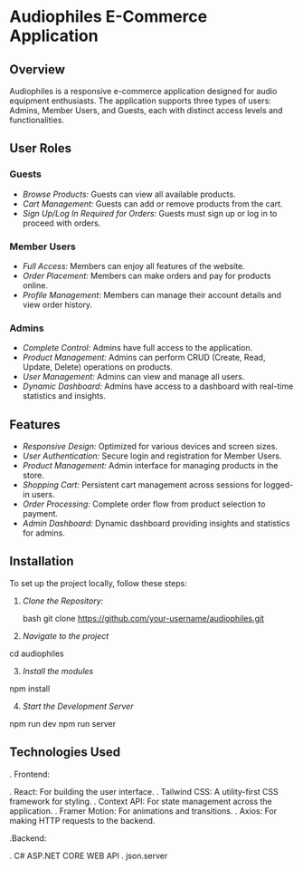 # Audiophiles E-Commerce Application

## Overview

Audiophiles is a responsive e-commerce application designed for audio equipment enthusiasts. The application supports three types of users: Admins, Member Users, and Guests, each with distinct access levels and functionalities.

## User Roles

### Guests

- *Browse Products:* Guests can view all available products.
- *Cart Management:* Guests can add or remove products from the cart.
- *Sign Up/Log In Required for Orders:* Guests must sign up or log in to proceed with orders.

### Member Users

- *Full Access:* Members can enjoy all features of the website.
- *Order Placement:* Members can make orders and pay for products online.
- *Profile Management:* Members can manage their account details and view order history.

### Admins

- *Complete Control:* Admins have full access to the application.
- *Product Management:* Admins can perform CRUD (Create, Read, Update, Delete) operations on products.
- *User Management:* Admins can view and manage all users.
- *Dynamic Dashboard:* Admins have access to a dashboard with real-time statistics and insights.

## Features

- *Responsive Design:* Optimized for various devices and screen sizes.
- *User Authentication:* Secure login and registration for Member Users.
- *Product Management:* Admin interface for managing products in the store.
- *Shopping Cart:* Persistent cart management across sessions for logged-in users.
- *Order Processing:* Complete order flow from product selection to payment.
- *Admin Dashboard:* Dynamic dashboard providing insights and statistics for admins.

## Installation

To set up the project locally, follow these steps:

1. *Clone the Repository:*

   bash
   git clone https://github.com/your-username/audiophiles.git

   

2. *Navigate to the project*

cd audiophiles

3. *Install the modules*

npm install

4. *Start the Development Server*

npm run dev
npm run server

## Technologies Used

. Frontend:

. React: For building the user interface.
. Tailwind CSS: A utility-first CSS framework for styling.
. Context API: For state management across the application.
. Framer Motion: For animations and transitions.
. Axios: For making HTTP requests to the backend.

.Backend:

. C# ASP.NET CORE WEB API
. json.server
